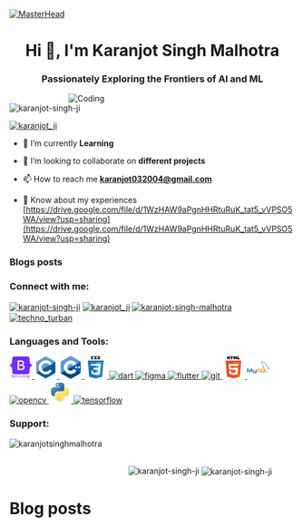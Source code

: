 [![MasterHead](https://images.app.goo.gl/rc2NDhgUQ3C3Lmfq6)](https://rishavchanda.io)
<h1 align="center">Hi 👋, I'm Karanjot Singh Malhotra</h1>
<h3 align="center">Passionately Exploring the Frontiers of AI and ML</h3>
<img align="right" alt="Coding" width="400" src="https://cdn.dribbble.com/users/116207...">

<p align="left"> <img src="https://komarev.com/ghpvc/?username=karanjot-singh-ji&label=Profile%20views&color=0e75b6&style=flat" alt="karanjot-singh-ji" /> </p>

<p align="left"> <a href="https://twitter.com/karanjot_ji" target="blank"><img src="https://img.shields.io/twitter/follow/karanjot_ji?logo=twitter&style=for-the-badge" alt="karanjot_ji" /></a> </p>

- 🔭 I’m currently **Learning**

- 👯 I’m looking to collaborate on **different projects**

- 📫 How to reach me **karanjot032004@gmail.com**

- 📄 Know about my experiences [https://drive.google.com/file/d/1WzHAW9aPgnHHRtuRuK_tat5_vVPSO5WA/view?usp=sharing](https://drive.google.com/file/d/1WzHAW9aPgnHHRtuRuK_tat5_vVPSO5WA/view?usp=sharing)

### Blogs posts
<!-- BLOG-POST-LIST:START -->
<!-- BLOG-POST-LIST:END -->

<h3 align="left">Connect with me:</h3>
<p align="left">
<a href="https://dev.to/karanjot-singh-ji" target="blank"><img align="center" src="https://raw.githubusercontent.com/rahuldkjain/github-profile-readme-generator/master/src/images/icons/Social/devto.svg" alt="karanjot-singh-ji" height="30" width="40" /></a>
<a href="https://twitter.com/karanjot_ji" target="blank"><img align="center" src="https://raw.githubusercontent.com/rahuldkjain/github-profile-readme-generator/master/src/images/icons/Social/twitter.svg" alt="karanjot_ji" height="30" width="40" /></a>
<a href="https://linkedin.com/in/karanjot-singh-malhotra" target="blank"><img align="center" src="https://raw.githubusercontent.com/rahuldkjain/github-profile-readme-generator/master/src/images/icons/Social/linked-in-alt.svg" alt="karanjot-singh-malhotra" height="30" width="40" /></a>
<a href="https://instagram.com/techno_turban" target="blank"><img align="center" src="https://raw.githubusercontent.com/rahuldkjain/github-profile-readme-generator/master/src/images/icons/Social/instagram.svg" alt="techno_turban" height="30" width="40" /></a>
</p>

<h3 align="left">Languages and Tools:</h3>
<p align="left"> <a href="https://getbootstrap.com" target="_blank" rel="noreferrer"> <img src="https://raw.githubusercontent.com/devicons/devicon/master/icons/bootstrap/bootstrap-plain-wordmark.svg" alt="bootstrap" width="40" height="40"/> </a> <a href="https://www.cprogramming.com/" target="_blank" rel="noreferrer"> <img src="https://raw.githubusercontent.com/devicons/devicon/master/icons/c/c-original.svg" alt="c" width="40" height="40"/> </a> <a href="https://www.w3schools.com/cpp/" target="_blank" rel="noreferrer"> <img src="https://raw.githubusercontent.com/devicons/devicon/master/icons/cplusplus/cplusplus-original.svg" alt="cplusplus" width="40" height="40"/> </a> <a href="https://www.w3schools.com/css/" target="_blank" rel="noreferrer"> <img src="https://raw.githubusercontent.com/devicons/devicon/master/icons/css3/css3-original-wordmark.svg" alt="css3" width="40" height="40"/> </a> <a href="https://dart.dev" target="_blank" rel="noreferrer"> <img src="https://www.vectorlogo.zone/logos/dartlang/dartlang-icon.svg" alt="dart" width="40" height="40"/> </a> <a href="https://www.figma.com/" target="_blank" rel="noreferrer"> <img src="https://www.vectorlogo.zone/logos/figma/figma-icon.svg" alt="figma" width="40" height="40"/> </a> <a href="https://flutter.dev" target="_blank" rel="noreferrer"> <img src="https://www.vectorlogo.zone/logos/flutterio/flutterio-icon.svg" alt="flutter" width="40" height="40"/> </a> <a href="https://git-scm.com/" target="_blank" rel="noreferrer"> <img src="https://www.vectorlogo.zone/logos/git-scm/git-scm-icon.svg" alt="git" width="40" height="40"/> </a> <a href="https://www.w3.org/html/" target="_blank" rel="noreferrer"> <img src="https://raw.githubusercontent.com/devicons/devicon/master/icons/html5/html5-original-wordmark.svg" alt="html5" width="40" height="40"/> </a> <a href="https://www.mysql.com/" target="_blank" rel="noreferrer"> <img src="https://raw.githubusercontent.com/devicons/devicon/master/icons/mysql/mysql-original-wordmark.svg" alt="mysql" width="40" height="40"/> </a> <a href="https://opencv.org/" target="_blank" rel="noreferrer"> <img src="https://www.vectorlogo.zone/logos/opencv/opencv-icon.svg" alt="opencv" width="40" height="40"/> </a> <a href="https://www.python.org" target="_blank" rel="noreferrer"> <img src="https://raw.githubusercontent.com/devicons/devicon/master/icons/python/python-original.svg" alt="python" width="40" height="40"/> </a> <a href="https://www.tensorflow.org" target="_blank" rel="noreferrer"> <img src="https://www.vectorlogo.zone/logos/tensorflow/tensorflow-icon.svg" alt="tensorflow" width="40" height="40"/> </a> </p>

<h3 align="left">Support:</h3>
<p><a href="https://www.buymeacoffee.com/karanjotsinghmalhotra"> <img align="left" src="https://cdn.buymeacoffee.com/buttons/v2/default-yellow.png" height="50" width="210" alt="karanjotsinghmalhotra" /></a></p><br><br>

<p><img align="left" src="https://github-readme-stats.vercel.app/api/top-langs?username=karanjot-singh-ji&show_icons=true&locale=en&layout=compact" alt="karanjot-singh-ji" /></p>

<p>&nbsp;<img align="center" src="https://github-readme-stats.vercel.app/api?username=karanjot-singh-ji&show_icons=true&locale=en" alt="karanjot-singh-ji" /></p>

# Blog posts

<!-- BLOG-POST-LIST:START -->
<!-- BLOG-POST-LIST:END -->

